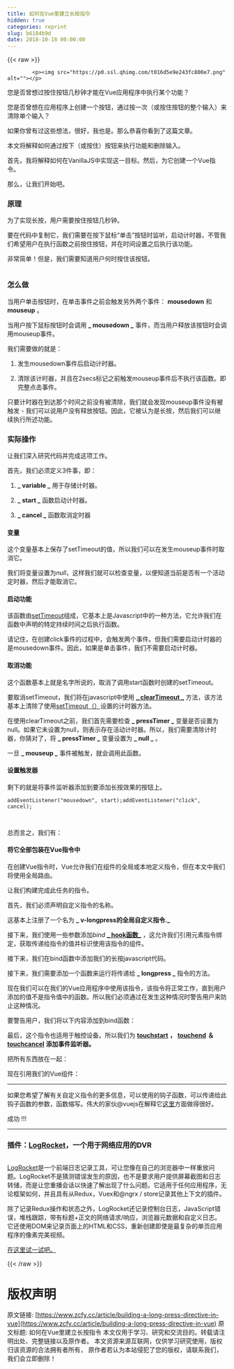 ```yaml
---
title: 如何在Vue里建立长按指令
hidden: true
categories: reprint
slug: b6184b9d
date: 2018-10-18 00:00:00
---
```


{{< raw >}}

            <p><img src="https://p0.ssl.qhimg.com/t016d5e9e243fc800e7.png" alt=""></p>
<p>您是否曾想过按住按钮几秒钟才能在Vue应用程序中执行某个功能？</p>
<p>您是否曾想在应用程序上创建一个按钮，通过按一次（或按住按钮的整个输入）来清除单个输入？</p>
<p>如果你曾有过这些想法，很好，我也是。那么恭喜你看到了这篇文章。</p>
<p>本文将解释如何通过按下（或按住）按钮来执行功能和删除输入。</p>
<p>首先，我将解释如何在VanillaJS中实现这一目标。然后，为它创建一个Vue指令。</p>
<p>那么，让我们开始吧。</p>
<h3>原理</h3>
<p>为了实现长按，用户需要按住按钮几秒钟。</p>
<p>要在代码中复制它，我们需要在按下鼠标“单击”按钮时监听，启动计时器，不管我们希望用户在执行函数之前按住按钮，并在时间设置之后执行该功能。</p>
<p>非常简单！但是，我们需要知道用户何时按住该按钮。</p>
<p><img src="https://p0.ssl.qhimg.com/t019d1f5c33580f6d70.png" alt=""></p>
<h3><strong>怎么做</strong></h3>
<p>当用户单击按钮时，在单击事件之前会触发另外两个事件： <strong>mousedown</strong> 和 <strong>mouseup</strong> 。</p>
<p>当用户按下鼠标按钮时会调用 <strong>_ mousedown _</strong> 事件，而当用户释放该按钮时会调用mouseup事件。</p>
<p>我们需要做的就是：</p>
<ol>
<li><p>发生mousedown事件后启动计时器。</p>
</li>
<li><p>清除该计时器，并且在2secs标记之前触发mouseup事件后不执行该函数。即完整点击事件。</p>
</li>
</ol>
<p>只要计时器在到达那个时间之前没有被清除，我们就会发现mouseup事件没有被触发 - 我们可以说用户没有释放按钮。因此，它被认为是长按，然后我们可以继续执行所述功能。</p>
<h3>实际操作</h3>
<p>让我们深入研究代码并完成这项工作。</p>
<p>首先，我们必须定义3件事，即：</p>
<ol>
<li><p><strong>_ variable _</strong> 用于存储计时器。</p>
</li>
<li><p><strong>_ start _</strong> 函数启动计时器。</p>
</li>
<li><p><strong>_ cancel _</strong> 函数取消定时器</p>
</li>
</ol>
<h4>变量</h4>
<p>这个变量基本上保存了setTimeout的值，所以我们可以在发生mouseup事件时取消它。</p>
<p>我们将变量设置为<em>null</em>，这样我们就可以检查变量，以便知道当前是否有一个活动定时器，然后才能取消它。</p>
<h4>启动功能</h4>
<p>该函数由<a href="https://www.w3schools.com/jsref/met_win_settimeout.asp">setTimeout</a>组成，它基本上是Javascript中的一种方法，它允许我们在函数中声明的特定持续时间之后执行函数。</p>
<p>请记住，在创建click事件的过程中，会触发两个事件。但我们需要启动计时器的是mousedown事件。因此，如果是单击事件，我们不需要启动计时器。</p>
<h4>取消功能</h4>
<p>这个函数基本上就是名字所说的，取消了调用start函数时创建的setTimeout。</p>
<p>要取消setTimeout，我们将在javascript中使用 <a href="https://www.w3schools.com/jsref/met_win_cleartimeout.asp"><strong>_ clearTimeout _</strong></a> 方法，该方法基本上清除了使用<a href="https://www.w3schools.com/jsref/met_win_settimeout.asp">setTimeout（）</a>设置的计时器方法。</p>
<p>在使用clearTimeout之前，我们首先需要检查 <strong>_ pressTimer _</strong> 变量是否设置为null。如果它未设置为null，则表示存在活动计时器。所以，我们需要清除计时器，你猜对了，将 <strong>_ pressTimer _</strong> 变量设置为 <strong>_ null _</strong> 。</p>
<p>一旦 <strong>_ mouseup _</strong> 事件被触发，就会调用此函数。</p>
<h4>设置触发器</h4>
<p>剩下的就是将事件监听器添加到要添加长按效果的按钮上。</p>
<pre><code class="hljs less"><span class="hljs-selector-tag">addEventListener</span>(<span class="hljs-string">"mousedown"</span>, start);<span class="hljs-selector-tag">addEventListener</span>(<span class="hljs-string">"click"</span>, cancel);

</code></pre><p>总而言之，我们有：</p>
<h4>将它全部包装在Vue指令中</h4>
<p>在创建Vue指令时，Vue允许我们在组件的全局或本地定义指令，但在本文中我们将使用全局路由。</p>
<p>让我们构建完成此任务的指令。</p>
<p>首先，我们必须声明自定义指令的名称。</p>
<p>这基本上注册了一个名为 <strong>_ v-longpress的全局自定义指令._</strong></p>
<p>接下来，我们使用一些参数添加<em>bind</em> <a href="https://vuejs.org/v2/guide/custom-directive.html#Hook-Functions"><strong>_ hook函数_</strong></a> ，这允许我们引用元素指令绑定，获取传递给指令的值并标识使用该指令的组件。</p>
<p>接下来，我们在bind函数中添加我们的长按javascript代码。</p>
<p>接下来，我们需要添加一个函数来运行将传递给 <strong>_ longpress _</strong> 指令的方法。</p>
<p>现在我们可以在我们的Vue应用程序中使用该指令，该指令将正常工作，直到用户添加的值不是指令值中的函数。所以我们必须通过在发生这种情况时警告用户来防止这种情况。</p>
<p>要警告用户，我们将以下内容添加到bind函数：</p>
<p>最后，这个指令也适用于触控设备。所以我们为 <a href="https://developer.mozilla.org/en-US/docs/Web/Events/touchstart"><strong>touchstart</strong></a> <strong>，</strong> <a href=""><strong>touchend</strong></a> <strong>＆</strong> <a href="https://developer.mozilla.org/en-US/docs/网络/活动/ touchcancel"><strong>touchcancel</strong></a> <strong>添加事件监听器。</strong></p>
<p>把所有东西放在一起：</p>
<p>现在引用我们的Vue组件：</p>
<hr>
<p>如果您希望了解有关自定义指令的更多信息，可以使用的钩子函数，可以传递给此钩子函数的参数，函数缩写。伟大的家伙@vuejs在解释它<a href="https://vuejs.org/v2/guide/custom-directive.html">这里</a>方面做得很好。</p>
<p>成功 !!!</p>
<hr>
<h3>插件：<a href="">LogRocket</a>，一个用于网络应用的DVR</h3>
<p><img src="https://p0.ssl.qhimg.com/t01072f290c6077ac46.png" alt=""></p>
<p><a href="https://logrocket.com/signup/">LogRocket</a>是一个前端日志记录工具，可让您像在自己的浏览器中一样重放问题。LogRocket不是猜测错误发生的原因，也不是要求用户提供屏幕截图和日志转储，而是让您重播会话以快速了解出现了什么问题。它适用于任何应用程序，无论框架如何，并且具有从Redux，Vuex和@ngrx / store记录其他上下文的插件。</p>
<p>除了记录Redux操作和状态之外，LogRocket还记录控制台日志，JavaScript错误，堆栈跟踪，带有标题+正文的网络请求/响应，浏览器元数据和自定义日志。它还使用DOM来记录页面上的HTML和CSS，重新创建即使是最复杂的单页应用程序的像素完美视频。</p>
<p><a href="https://logrocket.com/signup/">在这里试一试吧。</a></p>

          
{{< /raw >}}

# 版权声明
原文链接: [https://www.zcfy.cc/article/building-a-long-press-directive-in-vue](https://www.zcfy.cc/article/building-a-long-press-directive-in-vue)
原文标题: 如何在Vue里建立长按指令
本文仅用于学习、研究和交流目的。转载请注明出处、完整链接以及原作者。
本文资源来源互联网，仅供学习研究使用，版权归该资源的合法拥有者所有，
原作者若认为本站侵犯了您的版权，请联系我们，我们会立即删除！
